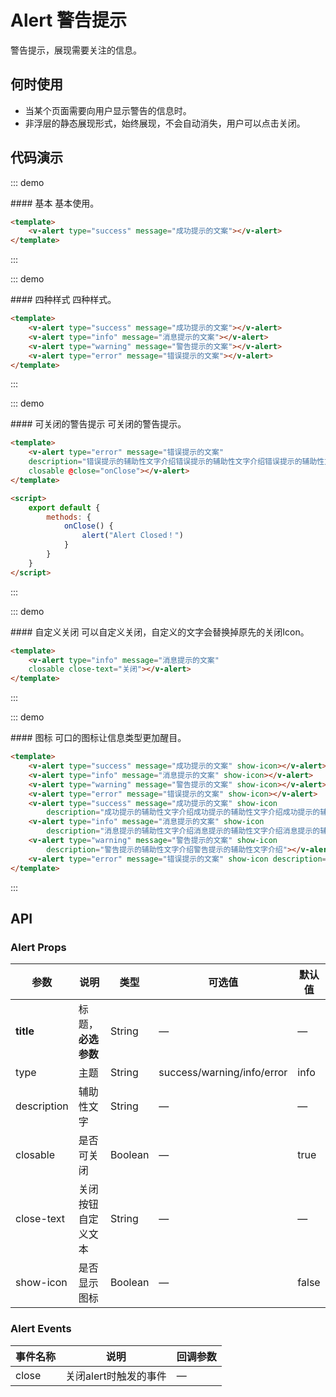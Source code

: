 <script>
    export default {
        methods: {
            onClose() {
                alert("Alert Closed！")
            }
        }
    }
</script>
<style>
    .demo-box.demo-alert .el-alert {
        margin: 20px 0 0;
    }

    .demo-box.demo-alert .el-alert:first-child {
        margin: 0;
    }
</style>

# Alert 警告提示

警告提示，展现需要关注的信息。

## 何时使用

- 当某个页面需要向用户显示警告的信息时。
- 非浮层的静态展现形式，始终展现，不会自动消失，用户可以点击关闭。

## 代码演示

::: demo
<summary>
  #### 基本
  基本使用。
</summary>

```html
<template>
    <v-alert type="success" message="成功提示的文案"></v-alert>
</template>
```
:::

::: demo
<summary>
  #### 四种样式
  四种样式。
</summary>

```html
<template>
    <v-alert type="success" message="成功提示的文案"></v-alert>
    <v-alert type="info" message="消息提示的文案"></v-alert>
    <v-alert type="warning" message="警告提示的文案"></v-alert>
    <v-alert type="error" message="错误提示的文案"></v-alert>
</template>
```
:::

::: demo
<summary>
  #### 可关闭的警告提示
  可关闭的警告提示。
</summary>

```html
<template>
    <v-alert type="error" message="错误提示的文案"
    description="错误提示的辅助性文字介绍错误提示的辅助性文字介绍错误提示的辅助性文字介绍错误提示的辅助性文字介绍错误提示的辅助性文字介绍错误提示的辅助性文字介绍"
    closable @close="onClose"></v-alert>
</template>

<script>
    export default {
        methods: {
            onClose() {
                alert("Alert Closed！")
            }
        }
    }
</script>
```
:::

::: demo
<summary>
  #### 自定义关闭
  可以自定义关闭，自定义的文字会替换掉原先的关闭Icon。
</summary>

```html
<template>
    <v-alert type="info" message="消息提示的文案"
    closable close-text="关闭"></v-alert>
</template>
```
:::

::: demo
<summary>
  #### 图标
  可口的图标让信息类型更加醒目。
</summary>

```html
<template>
    <v-alert type="success" message="成功提示的文案" show-icon></v-alert>
    <v-alert type="info" message="消息提示的文案" show-icon></v-alert>
    <v-alert type="warning" message="警告提示的文案" show-icon></v-alert>
    <v-alert type="error" message="错误提示的文案" show-icon></v-alert>
    <v-alert type="success" message="成功提示的文案" show-icon
        description="成功提示的辅助性文字介绍成功提示的辅助性文字介绍成功提示的辅助性文字介绍成功提示的辅助性文字介绍"></v-alert>
    <v-alert type="info" message="消息提示的文案" show-icon
        description="消息提示的辅助性文字介绍消息提示的辅助性文字介绍消息提示的辅助性文字介绍"></v-alert>
    <v-alert type="warning" message="警告提示的文案" show-icon
        description="警告提示的辅助性文字介绍警告提示的辅助性文字介绍"></v-alert>
    <v-alert type="error" message="错误提示的文案" show-icon description="错误错误提示的辅助性文字介绍错误提示的辅助性文字介绍错误提示的辅助性文字介绍"></v-alert>
</template>
```
:::

## API

### Alert Props
| 参数      | 说明          | 类型      | 可选值                           | 默认值  |
|---------- |-------------- |---------- |--------------------------------  |-------- |
| **title** | 标题，**必选参数** | String | — | — |
| type | 主题 | String | success/warning/info/error | info |
| description | 辅助性文字 | String | — | — |
| closable | 是否可关闭 | Boolean | — | true |
| close-text | 关闭按钮自定义文本 | String | — | — |
| show-icon | 是否显示图标 | Boolean | — | false |

### Alert Events
| 事件名称 | 说明 | 回调参数 |
|---------- |-------- |---------- |
| close | 关闭alert时触发的事件 | — |
